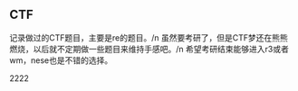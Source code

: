 ## CTF

记录做过的CTF题目，主要是re的题目。/n
虽然要考研了，但是CTF梦还在熊熊燃烧，以后就不定期做一些题目来维持手感吧。/n
希望考研结束能够进入r3或者wm，nese也是不错的选择。

2222
